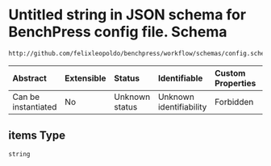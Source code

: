 # Untitled string in JSON schema for BenchPress config file. Schema

```txt
http://github.com/felixleopoldo/benchpress/workflow/schemas/config.schema.json#/definitions/bidag_order_mcmc/properties/startspace_algorithm/anyOf/2/items
```



| Abstract            | Extensible | Status         | Identifiable            | Custom Properties | Additional Properties | Access Restrictions | Defined In                                                       |
| :------------------ | :--------- | :------------- | :---------------------- | :---------------- | :-------------------- | :------------------ | :--------------------------------------------------------------- |
| Can be instantiated | No         | Unknown status | Unknown identifiability | Forbidden         | Allowed               | none                | [config.schema.json*](config.schema.json "open original schema") |

## items Type

`string`
